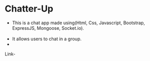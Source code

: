 # Chatter-Up
<ul>
<li>This is a chat app made using(Html, Css, Javascript, Bootstrap, ExpressJS, Mongoose, Socket.io).</li><br>
<li>It allows users to chat in a group.<li><br>
</ul>
Link-